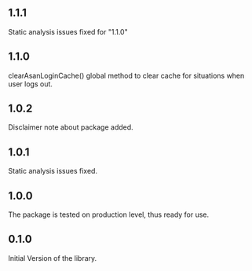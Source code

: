 ## 1.1.1

Static analysis issues fixed for "1.1.0"

## 1.1.0

clearAsanLoginCache() global method to clear cache for situations when user logs out.

## 1.0.2

Disclaimer note about package added.

## 1.0.1

Static analysis issues fixed.

## 1.0.0

The package is tested on production level, thus ready for use.

## 0.1.0

Initial Version of the library.

